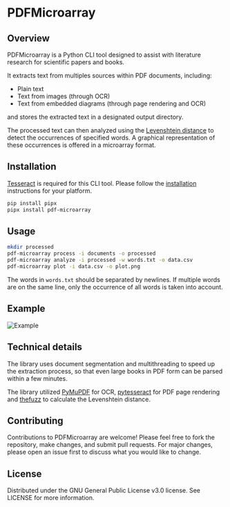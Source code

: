 # PDFMicroarray

## Overview

PDFMicroarray is a Python CLI tool designed to assist with literature research for scientific papers and books.

It extracts text from multiples sources within PDF documents, including:

- Plain text
- Text from images (through OCR)
- Text from embedded diagrams (through page rendering and OCR)

and stores the extracted text in a designated output directory.

The processed text can then analyzed using the [Levenshtein distance](https://en.wikipedia.org/wiki/Levenshtein_distance) to detect the occurrences of specified words. A graphical representation of these occurrences is offered in a microarray format.

## Installation

[Tesseract](https://github.com/tesseract-ocr/tesseract) is required for this CLI tool. Please follow the [installation](https://tesseract-ocr.github.io/tessdoc/Installation.html) instructions for your platform.

```bash
pip install pipx
pipx install pdf-microarray
```

## Usage

```bash
mkdir processed
pdf-microarray process -i documents -o processed
pdf-microarray analyze -i processed -w words.txt -o data.csv
pdf-microarray plot -i data.csv -o plot.png
```

The words in `words.txt` should be separated by newlines. If multiple words are on the same line, only the occurrence of all words is taken into account.

## Example

![Example](example.png)

## Technical details

The library uses document segmentation and multithreading to speed up the extraction process, so that even large books in PDF form can be parsed within a few minutes.

The library utilized [PyMuPDF](https://pypi.org/project/PyMuPDF) for OCR,  [pytesseract](https://pypi.org/project/pytesseract) for PDF page rendering and [thefuzz](https://pypi.org/project/thefuzz) to calculate the Levenshtein distance.

## Contributing

Contributions to PDFMicroarray are welcome! Please feel free to fork the repository, make changes, and submit pull requests. For major changes, please open an issue first to discuss what you would like to change.

## License

Distributed under the GNU General Public License v3.0 license. See LICENSE for more information.
